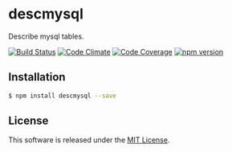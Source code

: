 descmysql
==============

Describe mysql tables.

<!-- Badge start -->

[![Build Status][my_travis_badge_url]][my_travis_url]
[![Code Climate][my_codeclimate_badge_url]][my_codeclimate_url]
[![Code Coverage][my_codeclimate_coverage_badge_url]][my_codeclimate_url]
[![npm version][my_npm_budge_url]][my_npm_url]

Installation
------------

```bash
$ npm install descmysql --save
```

License
-------
This software is released under the [MIT License][my_license_url].



<!-- Links start -->

[nodejs_url]: http://nodejs.org/
[npm_url]: https://www.npmjs.com/
[nvm_url]: https://github.com/creationix/nvm
[bitdeli_url]: https://bitdeli.com/free
[my_bitdeli_badge_url]: https://d2weczhvl823v0.cloudfront.net/okunishinishi/node-descmysql/trend.png
[my_repo_url]: https://github.com/okunishinishi/node-descmysql
[my_travis_url]: http://travis-ci.org/okunishinishi/node-descmysql
[my_travis_badge_url]: http://img.shields.io/travis/okunishinishi/node-descmysql.svg?style=flat
[my_license_url]: https://github.com/okunishinishi/node-descmysql/blob/master/LICENSE
[my_codeclimate_url]: http://codeclimate.com/github/okunishinishi/node-descmysql
[my_codeclimate_badge_url]: http://img.shields.io/codeclimate/github/okunishinishi/node-descmysql.svg?style=flat
[my_codeclimate_coverage_badge_url]: http://img.shields.io/codeclimate/coverage/github/okunishinishi/node-descmysql.svg?style=flat
[my_apiguide_url]: http://okunishinishi.github.io/node-descmysql/apiguide
[my_lib_apiguide_url]: http://okunishinishi.github.io/node-descmysql/apiguide/module-descmysql_lib.html
[my_coverage_url]: http://okunishinishi.github.io/node-descmysql/coverage/lcov-report
[my_coverage_report_url]: http://okunishinishi.github.io/node-descmysql/coverage/lcov-report/
[my_gratipay_url]: https://gratipay.com/okunishinishi/
[my_gratipay_budge_url]: http://img.shields.io/gratipay/okunishinishi.svg?style=flat
[my_npm_url]: http://www.npmjs.org/package/descmysql
[my_npm_budge_url]: http://img.shields.io/npm/v/descmysql.svg?style=flat
[my_tag_url]: http://github.com/okunishinishi/node-descmysql/releases/tag/
[my_tag_badge_url]: http://img.shields.io/github/tag/okunishinishi/node-descmysql.svg?style=flat

